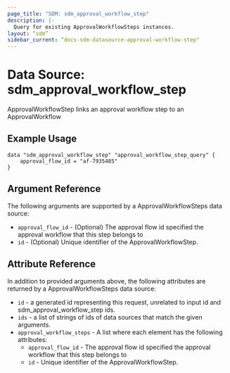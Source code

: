 ```yaml
---
page_title: "SDM: sdm_approval_workflow_step"
description: |-
  Query for existing ApprovalWorkflowSteps instances.
layout: “sdm”
sidebar_current: “docs-sdm-datasource-approval-workflow-step"
---
```

# Data Source: sdm_approval_workflow_step

ApprovalWorkflowStep links an approval workflow step to an ApprovalWorkflow
## Example Usage

```hcl
data "sdm_approval_workflow_step" "approval_workflow_step_query" {
    approval_flow_id = "af-7935485"
}
```
## Argument Reference
The following arguments are supported by a ApprovalWorkflowSteps data source:
* `approval_flow_id` - (Optional) The approval flow id specified the approval workflow that this step belongs to
* `id` - (Optional) Unique identifier of the ApprovalWorkflowStep.
## Attribute Reference
In addition to provided arguments above, the following attributes are returned by a ApprovalWorkflowSteps data source:
* `id` - a generated id representing this request, unrelated to input id and sdm_approval_workflow_step ids.
* `ids` - a list of strings of ids of data sources that match the given arguments.
* `approval_workflow_steps` - A list where each element has the following attributes:
	* `approval_flow_id` - The approval flow id specified the approval workflow that this step belongs to
	* `id` - Unique identifier of the ApprovalWorkflowStep.

